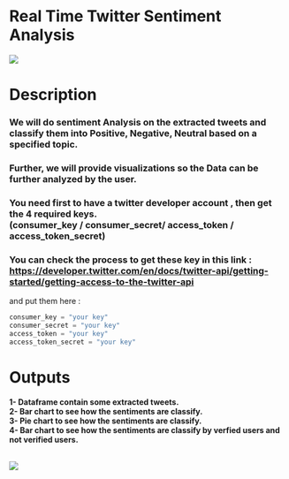# Real Time Twitter Sentiment Analysis
![](https://monkeylearn.com/static/6700dcab9bcc691104dd0d794f6e7ef4/Sentiment-analysis-of-Twitter-Social.png)

# Description
### We will do sentiment Analysis on the extracted tweets and classify them into Positive, Negative, Neutral based on a specified topic. 
### Further, we will provide visualizations so the Data can be further analyzed by the user.
### You need first to have a twitter developer account , then get the 4 required keys.<br> (consumer_key / consumer_secret/ access_token / access_token_secret)
### You can check the process to get these key in this link : https://developer.twitter.com/en/docs/twitter-api/getting-started/getting-access-to-the-twitter-api
and put them here : 
```python
consumer_key = "your key"
consumer_secret = "your key"
access_token = "your key"
access_token_secret = "your key"
```
# Outputs
<b>
1- Dataframe contain some extracted tweets. <br>
2- Bar chart to see how the sentiments are classify. <br>
3- Pie chart to see how the sentiments are classify. <br>
4- Bar chart to see how the sentiments are classify by verfied users and not verified users. <br>
</b><br>

![](https://raw.githubusercontent.com/hbfawaz112/Real-Time-Twitter-Sentiment-Analysis/main/ss.PNG?token=AKRXMIUPQTCAUG3EBTJQL6LBRMLLC)
